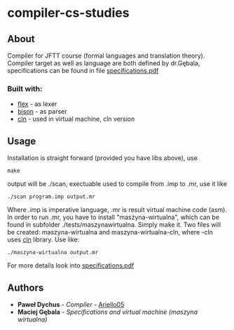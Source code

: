 # compiler-cs-studies

## About
Compiler for JFTT course (formal languages and translation theory).
Compiler target as well as language are both defined by dr.Gębala, specifications can be found in file [specifications.pdf](https://github.com/Ariello05/compiler-cs-studies/blob/master/specifications.pdf)

### Built with:
- [flex](https://github.com/westes/flex) - as lexer
- [bison](https://www.gnu.org/software/bison/) - as parser 
- [cln](https://www.ginac.de/CLN/) - used in virtual machine, cln version

## Usage
Installation is straight forward (provided you have libs above), use
```
make
```
output will be ./scan, exectuable used to compile from .imp to .mr, use it like
```
./scan program.imp output.mr
```
Where .imp is imperative language, .mr is result virtual machine code (asm).
In order to run .mr, you have to install "maszyna-wirtualna", which can be found in subfolder ./tests/maszynawirtualna.
Simply make it. Two files will be created: maszyna-wirtualna and maszyna-wirtualna-cln, where -cln uses [cln](https://www.ginac.de/CLN/) library. Use like:
```
./maszyna-wirtualna output.mr
```
For more details look into [specifications.pdf](https://github.com/Ariello05/compiler-cs-studies/blob/master/specifications.pdf)

## Authors
* **Paweł Dychus** - *Compiler* - [Ariello05](https://github.com/Ariello05)
* **Maciej Gębala** - *Specifications and virtual machine (maszyna wirtualna)*
